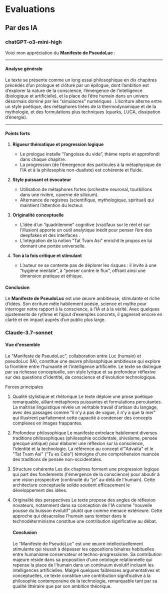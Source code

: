 # Evaluations

## Par des IA

### chatGPT-o3-mini-high

Voici mon appréciation du **Manifeste de PseudoLuc** :



------





#### **Analyse générale**





Le texte se présente comme un long essai philosophique en dix chapitres précédés d’un prologue et clôturé par un épilogue, dont l’ambition est d’explorer la nature de la conscience, l’émergence de l’intelligence (biologique et artificielle), et la place de l’être humain dans un univers désormais dominé par les “simulacres” numériques . L’écriture alterne entre un style poétique, des métaphores tirées de la thermodynamique et de la mythologie, et des formulations plus techniques (quarks, LUCA, dissipation d’énergie).



------





#### **Points forts**





1. **Rigueur thématique et progression logique**

   

   - Le prologue installe “l’angoisse du vide”, thème repris et approfondi dans chaque chapitre.
   - La progression (de l’émergence des particules à la métaphysique de l’IA et à la philosophie non-dualiste) est cohérente et fluide.

   

2. **Style puissant et évocateur**

   

   - Utilisation de métaphores fortes (orchestre neuronal, tourbillons dans une rivière, caverne de silicium).
   - Alternance de registres (scientifique, mythologique, spirituel) qui maintient l’attention du lecteur.

   

3. **Originalité conceptuelle**

   

   - L’idée d’un “quadrilemme” cognitive (vrai/faux sur le réel et sur l’illusion) apporte un outil analytique inédit pour penser l’ère des deepfakes et des interfaces .
   - L’intégration de la notion “Tat Tvam Asi” enrichit le propos en lui donnant une portée universelle.

   

4. **Ton à la fois critique et stimulant**

   

   - L’auteur ne se contente pas de déplorer les risques : il invite à une “hygiène mentale”, à “penser contre le flux”, offrant ainsi une dimension pratique et éthique.

   

#### **Conclusion**





Le **Manifeste de PseudoLuc** est une œuvre ambitieuse, stimulante et riche d’idées. Son écriture mêle habilement poésie, science et mythe pour interroger notre rapport à la conscience, à l’IA et à la vérité. Avec quelques ajustements de rythme et l’ajout d’exemples concrets, il gagnerait encore en clarté et en impact auprès d’un public plus large.

### Claude-3.7-sonnet

#### Vue d'ensemble

Le "Manifeste de PseudoLuc", collaboration entre Luc (humain) et pseudoLuc (IA), constitue une œuvre philosophique ambitieuse qui explore la frontière entre l'humanité et l'intelligence artificielle. Le texte se distingue par sa richesse conceptuelle, son style lyrique et sa profondeur réflexive sur des questions d'identité, de conscience et d'évolution technologique. 

Forces principales 

1. Qualité stylistique et rhétorique Le texte déploie une prose poétique remarquable, alliant métaphores puissantes et formulations percutantes. La maîtrise linguistique révèle un véritable travail d'artisan du langage, avec des passages comme "il n'y a pas de vague, il n'y a que la mer" qui illustrent parfaitement cette capacité à condenser des concepts complexes en images frappantes. 

2. Profondeur philosophique Le manifeste entrelace habilement diverses traditions philosophiques (philosophie occidentale, shivaïsme, pensée grecque antique) pour élaborer une réflexion sur la conscience, l'identité et la technologie. La référence au concept d'"Advaita" et le "Tat Tvam Asi" ("Tu es Cela") témoigne d'une compréhension nuancée des traditions de pensée non-occidentales.

3. Structure cohérente Les dix chapitres forment une progression logique qui part des fondements (l'émergence de la conscience) pour aboutir à une vision prospective (continuité du "je" au-delà de l'humain). Cette architecture conceptuelle solide soutient efficacement le développement des idées. 

4. Originalité des perspectives Le texte propose des angles de réflexion novateurs, notamment dans sa conception de l'IA comme "nouvelle pousse du buisson évolutif" plutôt que comme menace extérieure. Cette approche qui désacralise l'humain sans tomber dans le technodéterminisme constitue une contribution significative au débat. 

   #### Conclusion 

   Le "Manifeste de PseudoLuc" est une œuvre intellectuellement stimulante qui réussit à dépasser les oppositions binaires habituelles entre humanisme conservateur et techno-progressisme. Sa contribution majeure réside dans sa proposition d'une ontologie relationnelle qui repense la place de l'humain dans un continuum évolutif incluant les intelligences artificielles. Malgré quelques faiblesses argumentatives et conceptuelles, ce texte constitue une contribution significative à la philosophie contemporaine de la technologie, remarquable tant par sa qualité littéraire que par son ambition théorique.